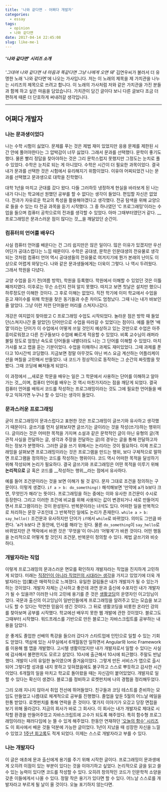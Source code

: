 ```yaml
---
title: '나와 같다면 - 어쩌다 개발자'
categories:
  - essay
tags:
  - opinion
  - 나와 같다면
date: 2017-04-14 22:45:08
slug: like-me-1
---
```


##### '나와 같다면' 시리즈 소개
  _'그대여 나와 같다면 내 마음과 똑같다면 그냥 나에게 오면 돼'_ 김연우씨가 불러서 더 유명한 노래 '나와 같다면'에 나오는 가사입니다. 저는 이 노래의 제목을 제 가치관을 나누는 시리즈의 제목으로 쓰려고 합니다. 이 노래의 가사처럼 저와 같은 가치관을 가진 분들과 함께 하고 싶은 마음을 담았습니다. 가치관이 담긴 글이다 보니 다른 글보다 조금 더 편하게 때론 더 단호하게 써내려갈 생각입니다.

* * *

## 어쩌다 개발자

### 나는 문과생이었다
나는 수학 시험이 싫었다. 문제를 푸는 것은 제법 재미 있었지만 응용 문제를 제한된 시간 안에 풀어야한다는 그 압박감이 너무 싫었다. 그래서 문과를 선택했다. 문학이 좋기도 했다. 물론 빨리 정답을 찾아야하는 것은 그리 문학스럽지 못했지만 그정도는 눈치로 풀 수 있었다. 수학은 눈치로 되는 게 아니었다. 수학은 시간이 더 필요한 과목이었다. 결국 내가 문과를 선택한 것은 시험에서 유리해지기 위함이었다. 이유야 어찌되었건 나는 문과를 선택했고 문과생으로 대학을 진학했다.

대학 1년을 마치고 군대를 갔다 왔다. 다들 그러하듯 냉정하게 현실을 바라보게 된 나는 내가 다니는 학교에선 원했던 공부를 할 수 없다는 생각이 들었다. 편입할 자신은 없었다. 전과가 자유로운 학교의 특성을 활용해야겠다고 생각했다. 전공 탐색을 위해 교양으로 들을 수 있는 타 전공 과목을 듣기 시작했다. 그 중 하나였던 'C 프로그래밍'이라는 수업을 들으며 컴퓨터 공학으로의 전과를 생각할 수 있었다. 아마 그때부터였던거 같다. __프로그래밍은 문과스러운 점이 많다는 것__을 깨달았던 순간이.

### 컴퓨터의 언어를 배우다
사실 컴퓨터 언어를 배운다는 건 그리 쉽지만은 않은 일이다. 많은 이유가 있겠지만 우선 어딘가 공대스럽다는 느낌 때문이다. 수학은 공대생, 문학은 인문대생의 전유물로 생각되는 것처럼 컴퓨터 언어 역시 공대생들의 전유물로 여겨지기에 뭔가 본래의 난이도 이상으로 어렵게 와닿는다. 나와 같은 문과생들에게는 더욱이 그렇다. 나 역시 두려웠다. 그래서 학원을 다녔다.

교양 수업을 듣기 전(여름 방학), 학원을 등록했다. 학원에서 이해할 수 있었던 것은 이틀째까지였다. 이후로는 무슨 소린지 전혀 알지 못했다. 따지고 보면 첫날은 설치만 했으니 하루정도만 이해한 것이다. 그 후로 이해는 없었다. 직전 학기에 이미 학교에서 수업을 듣고 재이수를 위해 학원을 찾은 동기들과 수준 차이도 엄청났다. 그때 나는 내가 바보인줄 알았다. 그냥 이런 저런 단어들만 머리를 스쳐지나갔다.

개강은 여지없이 찾아왔고 C 프로그래밍 수업도 시작되었다. 놀라운 점은 방학 때 들었던(스쳐지나간 줄 알았던) 단어만으로 수업을 따라갈 수 있었다는 점이다. 예를 들면 '배열'이라는 단어가 이 수업에서 어떻게 쓰일 것인지 예상하고 있는 것만으로 수업은 아주 흥미로워졌고 다른 친구들보다 수업에 빠르게 적응할 수 있었다. 비록 교수님이 래퍼라 불릴 정도로 엄청난 속도로 단어들을 내뱉더라도 나는 그 단어를 이해할 수 있었다. 마치 가사를 보고 랩을 듣는 기분이었다. 수업을 이해하니 과제도 재미있었다. 그때 과제를 푼다고 10시간씩 코딩했다. 지금보면 정말 아무것도 아닌 버스 요금 계산하는 어플리케이션을 며칠을 고민해서 만들었다. 내 코드가 정상적으로 동작하는 그 순간의 짜릿함을 맛봤다. 그때 코딩에 빠져들게 되었다.

이 과정에서 __새로운 학문을 배우는 일은 그 학문에서 사용하는 단어를 이해하고 알아가는 것__이며, 컴퓨터 언어를 배우는 것 역시 마찬가지라는 점을 깨닫게 되었다. 결국 컴퓨터 언어를 배워서 코드를 작성하는 프로그래밍이라는 것도 그에 필요한 언어들을 배우고 익혀가면 누구나 할 수 있다는 생각이 들었다.

### 문과스러운 프로그래밍
굳이 프로그래밍이 문과스럽다고 표현한 것은 프로그래밍이 글쓰기와 유사하고 생각했기 때문이다. 글쓰기를 먼저 살펴보자면 글쓰기는 글이라는 것을 작성(쓰기)하는 행위이다. 글이라는 것은 어떠한 목적을 가지며 소설과 같은 문학적인 글이 아닌 유형의 글(객관적 사실을 전달하는 글, 생각과 주장을 전달하는 글)의 경우는 글을 통해 전달하고자 하는 정보가 분명하다. 그러한 글을 쓰기 위해서는 논리라는 것이 필요하다. 이제 프로그래밍을 살펴보면 프로그래밍이라는 것은 프로그램을 만드는 행위, 보다 구체적으로 말하면 프로그램을 정의하는 코드를 작성하는 행위이다. 코드 역시 어떠한 목적을 달성하기 위해 작성되며 논리가 필요하다. 결국 글쓰기와 프로그래밍은 어떤 목적을 이루기 위해 __논리적으로__ 글 혹은 코드를 __작성하는 행위__라는 점에서 유사하다.

예를 들어 조건문이라는 것을 보면 이해가 될 것 같다. 문자 그대로 조건을 정의하는 구문이다. 이렇게 생겼다. `if a > b: do_something()` 해석해보면 '만약에 a가 b보다 크면, 무엇인가 해라'는 뜻이다. 프로그래밍을 하는 중에는 이와 유사한 조건문이 수시로 등장한다. 그리고 이러한 조건에 비교를 위해 사용되는 값이 변경되거나 새로 만들어지면서 프로그램이라는 것이 완성된다. 반복문이라는 녀석도 있다. 어떠한 일을 반복적으로 처리하는 문장 구조인데 그 반복적인 일에도 논리가 존재한다. `while a > b: say_hello()` 조건문과 유사하지만 단어가 `if`에서 `while`로 바뀌었다. 의미도 그만큼 바뀐다. 'a가 b보다 큰 동안에, 인사를 해라'는 된다. 물론 `do_something`이 `say_hello`로 바뀌었지만 큰 맥락에서 바뀐 것은 '무엇을'이 아니라 '어떻게'가 바뀐 것이다. 어떤 행동을 논리적으로 어떻게 할 것인지 조건문, 반복문이 정의할 수 있다. 제법 글쓰기와 비슷하다.

### 개발자라는 직업
이렇게 프로그래밍의 문과스러운 면모를 확인하자 개발자라는 직업을 진지하게 고민하게 되었다. 미래는 [직장인이 아니라 직업인의 시대라는 생각](/like-me-0)을 가지고 있었기에 더욱 개발자라는 업(業)은 매력적으로 느껴졌다. 유일한 걸림돌은 내가 개발자가 될 수 있는가 하는 것이었다. 개발자 자체는 근사하고 좋은데 과연 문과 출신에 수포자인 내가 개발자가 될 수 있을까? 이러한 나의 고민에 용기를 준 것은 [생활코딩](https://opentutorials.org/course/1)의 운영자인 이고잉님이었다. 국문과 출신의 이고잉님이 일반인들에게 프로그래밍을 알려주고 있는 모습을 보고 나도 할 수 있다는 막연한 믿음이 생긴 것이다. 그 뒤로 생활코딩을 비롯한 온라인 강의를 찾아보며 공부를 시작했다. 학교에선 배우지 못한 웹 개발에 관한 것이었다. 블로그도 그때부터 시작했다. 워드프레스를 기반으로 만든 블로그는 자바스크립트를 공부하는 내용을 담았다.

운 좋게도 졸업한 선배의 특강을 들으러 갔다가 스타트업에 인턴으로 일할 수 있는 기회도 얻었다. 역삼에 있는 사무실에서 6개월동안 일하면서 Angular와 Ionic Framework를 이용해 웹 앱을 개발했다. 고시텔 생활이었지만 내가 개발자로서 일할 수 있다는 사실에 감사해서 불편한지도 모르고 살았다. 10시에 출근해서 10시에 퇴근했다. 주말도 반납했다. 개발이 나의 유일한 놀이였으며 즐거움이었다. 그렇게 만든 서비스가 앱으로 출시되어 그렇다할 성과를 내지 못하고 잊혀졌음에도 불구하고 스스로 뿌듯하고 감사한 시간이었다. 6개월의 일을 마치고 학교로 돌아왔을 때는 자신감이 붙어있었다. 개발자로 일할 수 있다는 확신이 생겼다. 블로그를 정비하고 로켓펀치에 나의 경험을 정리해두었다.

그리 오래 지나지 않아서 취업 전선에 뛰어들었다. 친구들과 코딩 테스트를 준비하는 모임도 만들었고 나름대로 체계적으로 공부를 진행했다. 졸업을 앞둔 5월의 어느날 메일을 한통 받았다. 로켓펀치를 통해 연락을 준 것이다. 몇가지 이야기가 오갔고 당장 면접을 보기 위해 올라갔다. 지금의 회사가 바로 그 회사다. 이 회사는 내가 개발자로 제대로 시작할 환경을 만들어주었고 자바스크립트에 고수가 되도록 해주었다. 특히 함수형 프로그래밍이라는 패러다임에 눈 뜰 수 있게 해주었다. 한동안 연재하던 ['오늘의 함수' 시리즈](/tags/오늘의-함수/)도 이 회사에서 배운 것들 덕분에 가능한 글이었다. 1년이 지났을 때 성장한 자신을 느낄 수 있었고 [1주년 회고록](/retrospection-2017/)도 적게 되었다. 이제는 스스로 개발자라고 부를 수 있다.

### 나는 개발자다
이 글은 애초에 문과 출신에게 용기를 주기 위해 시작한 글이다. 프로그래밍이 문과생에게 오히려 이점이 있는 부분이 있다는 것을 이야기하고 싶었다. 논리적으로 글을 읽고 쓸 수 있는 능력이 있다면 코드를 작성할 수 있다. 오히려 창의적인 코드가 인문학적 소양을 갖춘 이들에게서 나올 수 있다. 정말 작은 용기가 있다면 할 수 있다. 어느날 스스로를 개발자라고 부르게 될 날이 올 것이다. 오늘 포기하지 않는다면.
